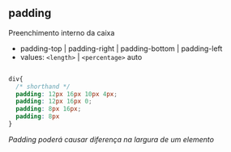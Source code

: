 ## padding

Preenchimento interno da caixa

- padding-top | padding-right | padding-bottom | padding-left
- values: `<length>` | `<percentage>` auto

```css

div{
  /* shorthand */
  padding: 12px 16px 10px 4px;
  padding: 12px 16px 0;
  padding: 8px 16px;
  padding: 8px
}
```
*Padding poderá causar diferença na largura de um elemento*
